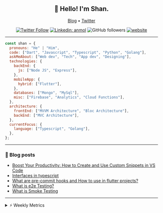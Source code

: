 <h2 align="center">👋 Hello! I'm Shan.</h2>
<p align="center">
  <a href="https://medium.com/feed/@shan-shaji">Blog</a> •
  <a href="https://twitter.com/intent/follow?screen_name=shan__shaji">Twitter</a>
</p>

<p align="center"><a href="https://twitter.com/intent/follow?screen_name=shan__shaji"><img src="https://img.shields.io/twitter/follow/shan__shaji?style=flat" alt="Twitter Follow"></a>
<a href="https://www.linkedin.com/in/shan-shaji/"><img src="https://img.shields.io/badge/shan-shaji?style=flat-square&amp;logo=Linkedin&amp;logoColor=white&amp;link=https://www.linkedin.com/in/shan-shaji/" alt="Linkedin: anmol"></a>
<img src="https://img.shields.io/github/followers/shan-shaji?label=Follow&amp;style=social" alt="GitHub followers">
<a href="http://shan-shaji.github.io/"><img src="https://img.shields.io/badge/Website-46a2f1.svg?&amp;style=flat-square&amp;logo=Google-Chrome&amp;logoColor=white&amp;link=http://shan-shaji.github.io/" alt="website"></a></p>

<hr>

```javascript
const shan = {
  pronouns: "He" | "Him",
  code: ["Dart", "Javascript", "Typescript", "Python", "Golang"],
  askMeAbout: ["Web dev", "Tech", "App dev", "Designing"],
  technologies: {
    backEnd: {
      js: ["Node JS", "Express"],
    },
    mobileApp: {
      hybrid: ["Flutter"],
    },
    databases: ["Mongo", "MySql"],
    misc: ["Firebase", "Analytics", "Cloud Functions"],
  },
  architecture: {
    frontEnd: ["MVVM Architecture", "Bloc Architecture"],
    backEnd: ["MVC Architecture"],
  },
  currentFocus: {
    language: ["Typescript", "Golang"],
  },
};
```

<hr>

<!-- I love connecting with different people</b> so if you want to say <b>hi, I'll be happy to meet you more!</b> 😊</em> -->

### 📕 Blog posts

<!-- BLOG-POST-LIST:START -->
- [Boost Your Productivity: How to Create and Use Custom Snippets in VS Code](https://dev.to/shanshaji/boost-your-productivity-how-to-create-and-use-custom-snippets-in-vs-code-5bbo)
- [Interfaces in typescript](https://dev.to/shanshaji/interfaces-in-typescript-55f8)
- [What are pre-commit hooks and How to use in flutter projects?](https://dev.to/shanshaji/what-are-pre-commit-hooks-and-how-to-use-in-flutter-projects-4c0m)
- [What is e2e Testing?](https://dev.to/shanshaji/what-is-e2e-testing-1eg0)
- [What is Smoke Testing](https://dev.to/shanshaji/what-is-smoke-testing-1n95)
<!-- BLOG-POST-LIST:END -->

<hr>
<details>
    <summary>⚡ Weekly Metrics</summary>
    <p>
    
<!--START_SECTION:waka-->
![Code Time](http://img.shields.io/badge/Code%20Time-1%2C958%20hrs%2051%20mins-blue)

![Profile Views](http://img.shields.io/badge/Profile%20Views-1-blue)

**🐱 My GitHub Data** 

> 📦 ? Used in GitHub's Storage 
 > 
> 🏆 257 Contributions in the Year 2023
 > 
> 💼 Opted to Hire
 > 
> 📜 131 Public Repositories 
 > 
> 🔑 0 Private Repositories 
 > 
**I'm a Night 🦉** 

```text
🌞 Morning                3934 commits        ███░░░░░░░░░░░░░░░░░░░░░░   10.58 % 
🌆 Daytime                9931 commits        ███████░░░░░░░░░░░░░░░░░░   26.71 % 
🌃 Evening                17443 commits       ████████████░░░░░░░░░░░░░   46.92 % 
🌙 Night                  5872 commits        ████░░░░░░░░░░░░░░░░░░░░░   15.79 % 
```
📅 **I'm Most Productive on Thursday** 

```text
Monday                   5176 commits        ███░░░░░░░░░░░░░░░░░░░░░░   13.92 % 
Tuesday                  5842 commits        ████░░░░░░░░░░░░░░░░░░░░░   15.71 % 
Wednesday                4669 commits        ███░░░░░░░░░░░░░░░░░░░░░░   12.56 % 
Thursday                 8061 commits        █████░░░░░░░░░░░░░░░░░░░░   21.68 % 
Friday                   6275 commits        ████░░░░░░░░░░░░░░░░░░░░░   16.88 % 
Saturday                 3507 commits        ██░░░░░░░░░░░░░░░░░░░░░░░   09.43 % 
Sunday                   3650 commits        ██░░░░░░░░░░░░░░░░░░░░░░░   09.82 % 
```


📊 **This Week I Spent My Time On** 

```text
🕑︎ Time Zone: Asia/Kolkata

💬 Programming Languages: 
Dart                     45 hrs 54 mins      ████████████████████░░░░░   78.98 % 
TypeScript               7 hrs 3 mins        ███░░░░░░░░░░░░░░░░░░░░░░   12.15 % 
Bash                     1 hr 2 mins         ░░░░░░░░░░░░░░░░░░░░░░░░░   01.79 % 
Text                     55 mins             ░░░░░░░░░░░░░░░░░░░░░░░░░   01.59 % 
Other                    52 mins             ░░░░░░░░░░░░░░░░░░░░░░░░░   01.50 % 

🔥 Editors: 
Android Studio           46 hrs              ████████████████████░░░░░   79.17 % 
VS Code                  12 hrs 6 mins       █████░░░░░░░░░░░░░░░░░░░░   20.83 % 

🐱‍💻 Projects: 
turbo-flutter            48 hrs              █████████████████████░░░░   82.60 % 
homeday                  7 hrs 47 mins       ███░░░░░░░░░░░░░░░░░░░░░░   13.41 % 
setup-flutter            48 mins             ░░░░░░░░░░░░░░░░░░░░░░░░░   01.40 % 
turbo                    27 mins             ░░░░░░░░░░░░░░░░░░░░░░░░░   00.79 % 
guessing_game            20 mins             ░░░░░░░░░░░░░░░░░░░░░░░░░   00.59 % 

💻 Operating System: 
Mac                      56 hrs 50 mins      ████████████████████████░   97.81 % 
Linux                    1 hr 16 mins        █░░░░░░░░░░░░░░░░░░░░░░░░   02.19 % 
```

**I Mostly Code in Dart** 

```text
Dart                     53 repos            ████████████░░░░░░░░░░░░░   46.09 % 
Python                   4 repos             █░░░░░░░░░░░░░░░░░░░░░░░░   03.48 % 
Ruby                     3 repos             █░░░░░░░░░░░░░░░░░░░░░░░░   02.61 % 
Go                       3 repos             █░░░░░░░░░░░░░░░░░░░░░░░░   02.61 % 
Shell                    1 repo              ░░░░░░░░░░░░░░░░░░░░░░░░░   00.87 % 
```




 Last Updated on 17/04/2023 18:50:19 UTC
<!--END_SECTION:waka-->

</p>
 </details>
